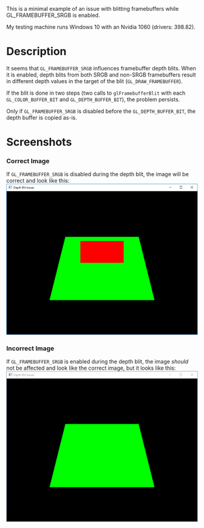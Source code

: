 This is a minimal example of an issue with blitting framebuffers while GL_FRAMEBUFFER_SRGB is enabled.

My testing machine runs Windows 10 with an Nvidia 1060 (drivers: 398.82).

# Description
It seems that `GL_FRAMEBUFFER_SRGB` influences framebuffer depth blits. When it is enabled, depth blits from both SRGB and non-SRGB framebuffers result in different depth values in the target of the blit (`GL_DRAW_FRAMEBUFFER`).

If the blit is done in two steps (two calls to `glFramebufferBlit` with each `GL_COLOR_BUFFER_BIT` and `GL_DEPTH_BUFFER_BIT`), the problem persists.

Only if `GL_FRAMEBUFFER_SRGB` is disabled before the `GL_DEPTH_BUFFER_BIT`, the depth buffer is copied as-is.

# Screenshots
### Correct Image
If `GL_FRAMEBUFFER_SRGB` is disabled during the depth blit, the image will be correct and look like this:
![correct](https://github.com/pfirsich/depth_blit_issue/blob/master/screenshots/correct.png)

### Incorrect Image
If `GL_FRAMEBUFFER_SRGB` is enabled during the depth blit, the image *should* not be affected and look like the correct image, but it looks like this:
![incorrect](https://github.com/pfirsich/depth_blit_issue/blob/master/screenshots/incorrect.png)

